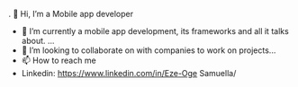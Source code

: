 . 👋 Hi, I’m a Mobile app developer
- 👀 I’m currently a mobile app development, its frameworks and all it talks about. ...
- 💞️ I’m looking to collaborate on with companies to work on projects...
- 📫 How to reach me
- Linkedin: https://www.linkedin.com/in/Eze-Oge Samuella/

<!---
samuella-code/samuella-code is a ✨ special ✨ repository because its `README.md` (this file) appears on your GitHub profile.
You can click the Preview link to take a look at your changes.
--->
